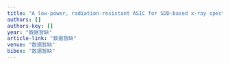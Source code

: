 ```yaml
---
title: "A low-power, radiation-resistant ASIC for SDD-based x-ray spectrometers"
authors: []
authors-key: []
year: "数据暂缺"
article-link: "数据暂缺"
venue: "数据暂缺"
bibex: "数据暂缺"
---
```

